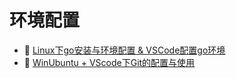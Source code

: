 # 环境配置

* 📄 [Linux下go安装与环境配置 &amp; VSCode配置go环境](siyuan://blocks/20240913102210-omy3ckm)
* 📄 [WinUbuntu + VScode下Git的配置与使用 ](siyuan://blocks/20240625120504-92rbb4g)

　　‍
